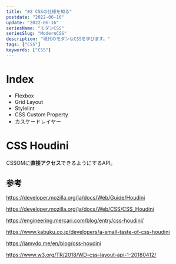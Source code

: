```yaml
---
title: "#2 CSSの仕様を知る"
postdate: "2022-06-16"
update: "2022-06-16"
seriesName: "モダンCSS"
seriesSlug: "ModernCSS"
description: "現代のモダンなCSSを学びます。"
tags: ["CSS"]
keywords: ["CSS"]
---
```


# Index

- Flexbox
- Grid Layout
- Stylelint
- CSS Custom Property
- カスケードレイヤー

# CSS Houdini

CSSOMに**直接アクセス**できるようにするAPI。


## 参考

https://developer.mozilla.org/ja/docs/Web/Guide/Houdini

https://developer.mozilla.org/ja/docs/Web/CSS/CSS_Houdini

https://engineering.mercari.com/blog/entry/css-houdini/

https://www.kabuku.co.jp/developers/a-small-taste-of-css-houdini

https://iamvdo.me/en/blog/css-houdini

https://www.w3.org/TR/2018/WD-css-layout-api-1-20180412/

